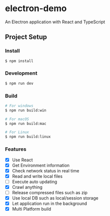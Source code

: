 # electron-demo

An Electron application with React and TypeScript

## Project Setup

### Install

```bash
$ npm install
```

### Development

```bash
$ npm run dev
```

### Build

```bash
# For windows
$ npm run build:win

# For macOS
$ npm run build:mac

# For Linux
$ npm run build:linux
```

### Features
- [x]  Use React
- [x]  Get Environment information
- [x]  Check network status in real time
- [x]  Read and write local files 
- [ ]  Execute auto updating
- [x]  Crawl anything
- [ ]  Release compressed files such as zip
- [x]  Use local DB such as local/session storage
- [x]  Let application run in the background
- [x]  Multi Platform build